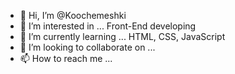 - 👋 Hi, I’m @Koochemeshki
- 👀 I’m interested in ... Front-End developing
- 🌱 I’m currently learning ... HTML, CSS, JavaScript
- 💞️ I’m looking to collaborate on ...
- 📫 How to reach me ...

<!---
Koochemeshki/Koochemeshki is a ✨ special ✨ repository because its `README.md` (this file) appears on your GitHub profile.
You can click the Preview link to take a look at your changes.
--->
